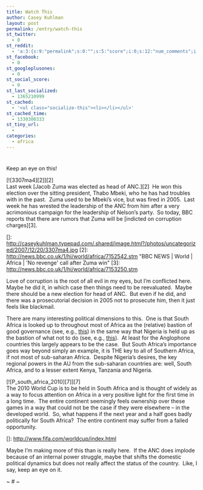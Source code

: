 ```yaml
---
title: Watch This
author: Casey Kuhlman
layout: post
permalink: /entry/watch-this
st_twitter:
  - 0
st_reddit:
  - 'a:3:{s:9:"permalink";s:0:"";s:5:"score";i:0;s:12:"num_comments";i:0;}'
st_facebook:
  - 0
st_googleplusones:
  - 0
st_social_score:
  - 0
st_last_socialized:
  - 1365210999
st_cached:
  - '<ul class="socialize-this"><li></li></ul>'
st_cached_time:
  - 1330300333
st_tiny_url:
  - 
categories:
  - africa
---
```

# 

Keep an eye on this!  

[![3307ma4][2]][2]  
Last week [Jacob Zuma was elected as head of ANC.][2]  He won this election over the sitting president, Thabo Mbeki, who he has had troubles with in the past.  Zuma used to be Mbeki’s vice, but was fired in 2005.  Last week he has wrested the leadership of the ANC from him after a very acrimonious campaign for the leadership of Nelson’s party.  So today, BBC reports that there are rumors that Zuma will be [indicted on corruption charges][3].  

 []: http://caseykuhlman.typepad.com/.shared/image.html?/photos/uncategorized/2007/12/20/3307ma4.jpg
 [2]: http://news.bbc.co.uk/1/hi/world/africa/7152542.stm "BBC NEWS | World | Africa | 'No revenge' call after Zuma win"
 [3]: http://news.bbc.co.uk/1/hi/world/africa/7153250.stm

Love of corruption is the root of all evil in my eyes, but I’m conflicted here.  Maybe he did it, in which case then things need to be reevaluated.  Maybe there should be a new election for head of ANC.  But even if he did, and there was a prosecutorial decision in 2005 not to prosecute him, then it just feels like blackmail.  

There are many interesting political dimensions to this.  One is that South Africa is looked up to throughout most of Africa as the (relative) bastion of good governance (see, e.g., [this][4]) in the same way that Nigeria is held up as the bastion of what not to do (see, e.g., [this][5]).  At least for the Anglophone countries this largely appears to be the case.  But South Africa’s importance goes way beyond simply an example, it is THE key to all of Southern Africa, if not most of sub-saharan Africa.  Despite Nigeria’s desires, the key regional powers in the AU from the sub-saharan countries are: well, South Africa, and to a lesser extent Kenya, Tanzania and Nigeria.  

 [4]: http://allafrica.com/stories/200712200230.html
 [5]: http://allafrica.com/stories/200712190100.html

[![P_south_africa_2010][7]][7]  
The 2010 World Cup is to be held in South Africa and is thought of widely as a way to focus attention on Africa in a very positive light for the first time in a long time.  The entire continent seemingly feels ownership over these games in a way that could not be the case if they were elsewhere – in the developed world.  So, what happens if the next year and a half goes badly politically for South Africa?  The entire continent may suffer from a failed opportunity.

 []: http://www.fifa.com/worldcup/index.html

Maybe I’m making more of this than is really here.  If the ANC does implode because of an internal power struggle, maybe that shifts the domestic political dynamics but does not really affect the status of the country.  Like, I say, keep an eye on it.  

~ # ~